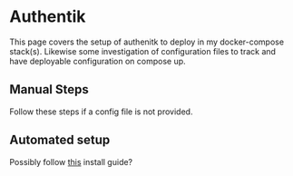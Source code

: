 # Authentik

This page covers the setup of authenitk to deploy in my docker-compose stack(s). Likewise some investigation of configuration files to track and have deployable configuration on compose up.

## Manual Steps

Follow these steps if a config file is not provided.

## Automated setup

Possibly follow [this](https://goauthentik.io/docs/installation/automated-install) install guide?
